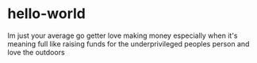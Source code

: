 # hello-world
Im just your average go getter love making money especially when it's meaning full like raising funds for the underprivileged
peoples person and love the outdoors

